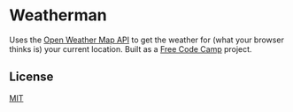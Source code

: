 # Weatherman
Uses the [Open Weather Map API] to get the weather for (what your browser thinks is) your current location. Built as a [Free Code Camp] project.

[Free Code Camp]: https://www.freecodecamp.com
[Open Weather Map API]: https://openweathermap.org/api

## License
[MIT](https://opensource.org/licenses/MIT)

